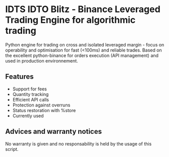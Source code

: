# IDTS IDTO Blitz - Binance Leveraged Trading Engine for algorithmic trading

Python engine for trading on cross and isolated leveraged margin - focus on operability and optimisation for fast (<100ms) and reliable trades.
Based on the excellent python-binance for orders execution (API management) and used in production environnement.

## Features

- Support for fees
- Quantity tracking
- Efficient API calls
- Protection against overruns
- Status restoration with %store
- Currently used

## Advices and warranty notices

No warranty is given and no responsability is held by the usage of this script.
